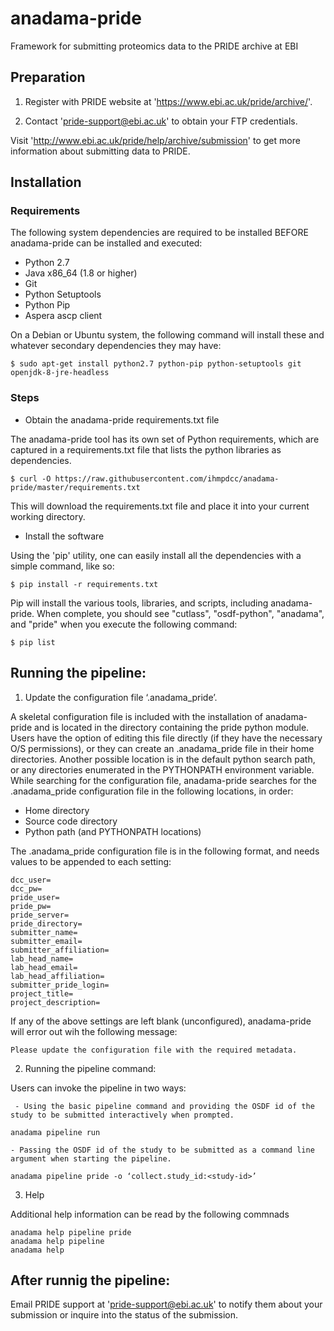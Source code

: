 # anadama-pride

Framework for submitting proteomics data to the PRIDE archive at EBI 

## Preparation

1. Register with PRIDE website at 'https://www.ebi.ac.uk/pride/archive/'.

2. Contact 'pride-support@ebi.ac.uk' to obtain your FTP credentials.

Visit 'http://www.ebi.ac.uk/pride/help/archive/submission' to get more
information about submitting data to PRIDE.

## Installation

### Requirements

The following system dependencies are required to be installed BEFORE
anadama-pride can be installed and executed:

- Python 2.7
- Java x86_64 (1.8 or higher)
- Git
- Python Setuptools
- Python Pip
- Aspera ascp client

On a Debian or Ubuntu system, the following command will install these
and whatever secondary dependencies they may have:

```
$ sudo apt-get install python2.7 python-pip python-setuptools git openjdk-8-jre-headless
```

### Steps

* Obtain the anadama-pride requirements.txt file

The anadama-pride tool has its own set of Python requirements, which are captured in a
requirements.txt file that lists the python libraries
as dependencies.

```
$ curl -O https://raw.githubusercontent.com/ihmpdcc/anadama-pride/master/requirements.txt
```

This will download the requirements.txt file and place it into your current
working directory.

* Install the software 

Using the 'pip' utility, one can easily install all the dependencies with a
simple command, like so:

```
$ pip install -r requirements.txt 
```

Pip will install the various tools, libraries, and scripts, including
anadama-pride.  When complete, you should see "cutlass", "osdf-python",
"anadama", and "pride" when you execute the following command:

```
$ pip list
```

## Running the pipeline:

1. Update the configuration file ‘.anadama_pride’.

A skeletal configuration file is included with the installation of
anadama-pride and is located in the directory containing the pride python
module. Users have the option of editing this file directly (if they have the
necessary O/S permissions), or they can create an .anadama_pride file in their
home directories.  Another possible location is in the default python search
path, or any directories enumerated in the PYTHONPATH environment variable.
While searching for the configuration file, anadama-pride searches for the
.anadama_pride configuration file in the following locations, in order:

  - Home directory
  - Source code directory
  - Python path (and PYTHONPATH locations)

The .anadama_pride configuration file is in the following format, and needs
values to be appended to each setting:

```
dcc_user=
dcc_pw=
pride_user=
pride_pw=
pride_server=
pride_directory=
submitter_name=
submitter_email=
submitter_affiliation=
lab_head_name=
lab_head_email=
lab_head_affiliation=
submitter_pride_login=
project_title=
project_description=
```

If any of the above settings are left blank (unconfigured), anadama-pride will
error out wih the following message:

```
Please update the configuration file with the required metadata.
```

2. Running the pipeline command:

Users can invoke the pipeline in two ways:

     - Using the basic pipeline command and providing the OSDF id of the study to be submitted interactively when prompted.

```
anadama pipeline run
```

    - Passing the OSDF id of the study to be submitted as a command line argument when starting the pipeline.

```
anadama pipeline pride -o ‘collect.study_id:<study-id>’
```

3. Help

Additional help information can be read by the following commnads

```
anadama help pipeline pride
anadama help pipeline
anadama help
```

## After runnig the pipeline:

Email PRIDE support at 'pride-support@ebi.ac.uk' to notify them about your submission or inquire into
the status of the submission.
